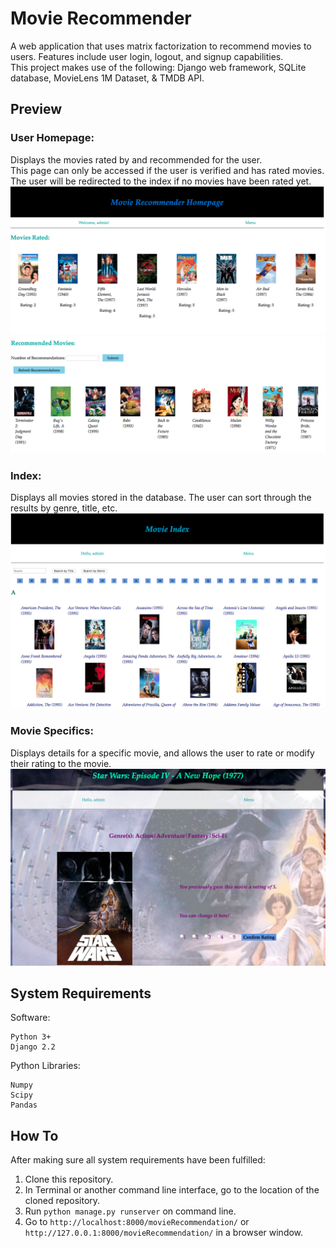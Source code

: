 # Movie Recommender
A web application that uses matrix factorization to recommend movies to users. Features include user login, logout, and signup capabilities.  
This project makes use of the following: Django web framework, SQLite database, MovieLens 1M Dataset, & TMDB API.   



## Preview
### User Homepage:
Displays the movies rated by and recommended for the user.  
This page can only be accessed if the user is verified and has rated movies.  
The user will be redirected to the index if no movies have been rated yet.  
![](images/homepageRatedMovies.png)
![](images/homepageRecs.png)

### Index:
Displays all movies stored in the database. The user can sort through the results by genre, title, etc.  
![](images/indexSearch.png)

### Movie Specifics:
Displays details for a specific movie, and allows the user to rate or modify their rating to the movie.  
![](images/movieDetail.png)



## System Requirements
Software:
```
Python 3+
Django 2.2
```
Python Libraries:
```
Numpy
Scipy
Pandas
```



## How To
After making sure all system requirements have been fulfilled:
1. Clone this repository. 
2. In Terminal or another command line interface, go to the location of the cloned repository.
3. Run `python manage.py runserver` on command line.
4. Go to `http://localhost:8000/movieRecommendation/` or `http://127.0.0.1:8000/movieRecommendation/` in a browser window.
